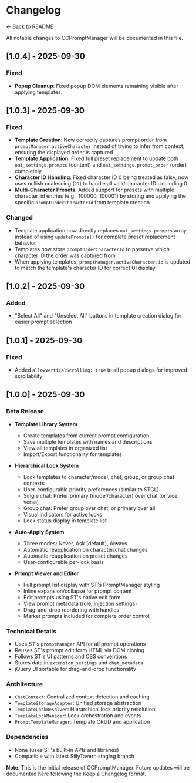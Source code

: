 # Changelog

← [Back to README](README.md)

All notable changes to CCPromptManager will be documented in this file.

## [1.0.4] - 2025-09-30

### Fixed
- **Popup Cleanup**: Fixed popup DOM elements remaining visible after applying templates.

## [1.0.3] - 2025-09-30

### Fixed
- **Template Creation**: Now correctly captures prompt order from `promptManager.activeCharacter` instead of trying to infer from context, ensuring the displayed order is captured
- **Template Application**: Fixed full preset replacement to update both `oai_settings.prompts` (content) and `oai_settings.prompt_order` (order) completely
- **Character ID Handling**: Fixed character ID 0 being treated as falsy, now uses nullish coalescing (`??`) to handle all valid character IDs including 0
- **Multi-Character Presets**: Added support for presets with multiple character_id entries (e.g., 100000, 100001) by storing and applying the specific `promptOrderCharacterId` from template creation

### Changed
- Template application now directly replaces `oai_settings.prompts` array instead of using `updatePrompts()` for complete preset replacement behavior
- Templates now store `promptOrderCharacterId` to preserve which character ID the order was captured from
- When applying templates, `promptManager.activeCharacter.id` is updated to match the template's character ID for correct UI display

## [1.0.2] - 2025-09-30

### Added
- "Select All" and "Unselect All" buttons in template creation dialog for easier prompt selection

## [1.0.1] - 2025-09-30

### Fixed
- Added `allowVerticalScrolling: true` to all popup dialogs for improved scrollability

## [1.0.0] - 2025-09-30

### Beta Release
- **Template Library System**
  - Create templates from current prompt configuration
  - Save multiple templates with names and descriptions
  - View all templates in organized list
  - Import/Export functionality for templates

- **Hierarchical Lock System**
  - Lock templates to character/model, chat, group, or group chat contexts
  - User-configurable priority preferences (similar to STCL)
  - Single chat: Prefer primary (model/character) over chat (or vice versa)
  - Group chat: Prefer group over chat, or primary over all
  - Visual indicators for active locks
  - Lock status display in template list

- **Auto-Apply System**
  - Three modes: Never, Ask (default), Always
  - Automatic reapplication on character/chat changes
  - Automatic reapplication on preset changes
  - User-configurable per-lock basis

- **Prompt Viewer and Editor**
  - Full prompt list display with ST's PromptManager styling
  - Inline expansion/collapse for prompt content
  - Edit prompts using ST's native edit form
  - View prompt metadata (role, injection settings)
  - Drag-and-drop reordering with handles
  - Marker prompts included for complete order control

### Technical Details
- Uses ST's `promptManager` API for all prompt operations
- Reuses ST's prompt edit form HTML via DOM cloning
- Follows ST's UI patterns and CSS conventions
- Stores data in `extension_settings` and `chat_metadata`
- jQuery UI sortable for drag-and-drop functionality

### Architecture
- `ChatContext`: Centralized context detection and caching
- `TemplateStorageAdapter`: Unified storage abstraction
- `TemplateLockResolver`: Hierarchical lock priority resolution
- `TemplateLockManager`: Lock orchestration and events
- `PromptTemplateManager`: Template CRUD and application

### Dependencies
- None (uses ST's built-in APIs and libraries)
- Compatible with latest SillyTavern staging branch

**Note**: This is the initial release of CCPromptManager. Future updates will be documented here following the Keep a Changelog format.